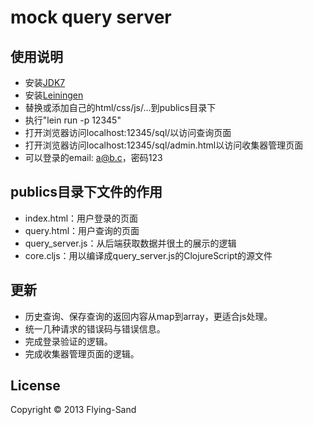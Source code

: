 #   mock query server

## 使用说明

*   安装[JDK7](http://java.oracle.com)
*   安装[Leiningen](https://github.com/technomancy/leiningen)
*   替换或添加自己的html/css/js/...到publics目录下
*   执行"lein run -p 12345"
*   打开浏览器访问localhost:12345/sql/以访问查询页面
*   打开浏览器访问localhost:12345/sql/admin.html以访问收集器管理页面
*   可以登录的email: a@b.c，密码123

##  publics目录下文件的作用

*   index.html：用户登录的页面
*   query.html：用户查询的页面
*   query_server.js：从后端获取数据并很土的展示的逻辑
*   core.cljs：用以编译成query_server.js的ClojureScript的源文件

##  更新

*   历史查询、保存查询的返回内容从map到array，更适合js处理。
*   统一几种请求的错误码与错误信息。
*   完成登录验证的逻辑。
*   完成收集器管理页面的逻辑。

##  License

Copyright © 2013 Flying-Sand
